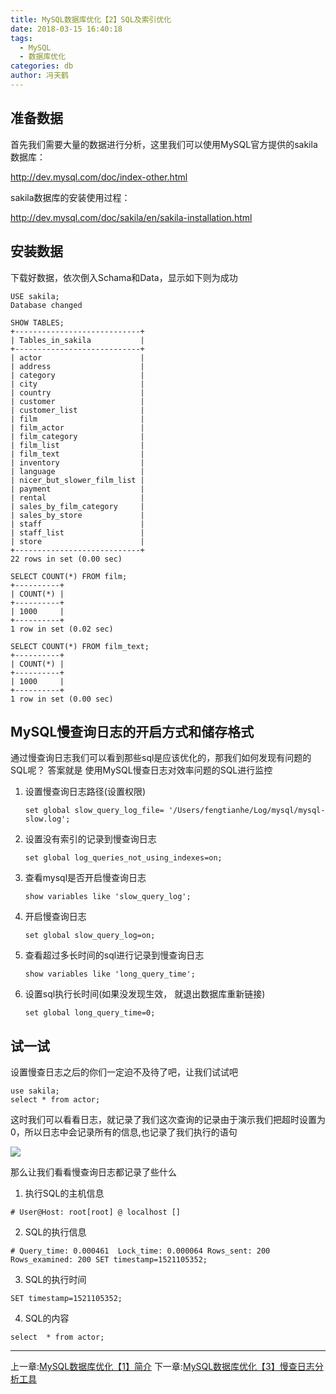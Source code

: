 ```yaml
---
title: MySQL数据库优化【2】SQL及索引优化
date: 2018-03-15 16:40:18
tags:
  - MySQL
  - 数据库优化
categories: db
author: 冯天鹤
---
```


## 准备数据
首先我们需要大量的数据进行分析，这里我们可以使用MySQL官方提供的sakila数据库：

http://dev.mysql.com/doc/index-other.html

sakila数据库的安装使用过程：

http://dev.mysql.com/doc/sakila/en/sakila-installation.html

## 安装数据
下载好数据，依次倒入Schama和Data，显示如下则为成功

    USE sakila;
    Database changed

    SHOW TABLES;
    +----------------------------+
    | Tables_in_sakila           |
    +----------------------------+
    | actor                      |
    | address                    |
    | category                   |
    | city                       |
    | country                    |
    | customer                   |
    | customer_list              |
    | film                       |
    | film_actor                 |
    | film_category              |
    | film_list                  |
    | film_text                  |
    | inventory                  |
    | language                   |
    | nicer_but_slower_film_list |
    | payment                    |
    | rental                     |
    | sales_by_film_category     |
    | sales_by_store             |
    | staff                      |
    | staff_list                 |
    | store                      |
    +----------------------------+
    22 rows in set (0.00 sec)

    SELECT COUNT(*) FROM film;
    +----------+
    | COUNT(*) |
    +----------+
    | 1000     |
    +----------+
    1 row in set (0.02 sec)

    SELECT COUNT(*) FROM film_text;
    +----------+
    | COUNT(*) |
    +----------+
    | 1000     |
    +----------+
    1 row in set (0.00 sec)

## MySQL慢查询日志的开启方式和储存格式
通过慢查询日志我们可以看到那些sql是应该优化的，那我们如何发现有问题的SQL呢？
答案就是 使用MySQL慢查日志对效率问题的SQL进行监控

1. 设置慢查询日志路径(设置权限)

    `set global slow_query_log_file= '/Users/fengtianhe/Log/mysql/mysql-slow.log';`

1. 设置没有索引的记录到慢查询日志

	`set global log_queries_not_using_indexes=on;`

1. 查看mysql是否开启慢查询日志

	`show variables like 'slow_query_log';`

1. 开启慢查询日志

	`set global slow_query_log=on;`

1. 查看超过多长时间的sql进行记录到慢查询日志

	`show variables like 'long_query_time';`

1. 设置sql执行长时间(如果没发现生效， 就退出数据库重新链接)

    `set global long_query_time=0;`

## 试一试

设置慢查日志之后的你们一定迫不及待了吧，让我们试试吧

    use sakila;
    select * from actor;

这时我们可以看看日志，就记录了我们这次查询的记录由于演示我们把超时设置为0，所以日志中会记录所有的信息,也记录了我们执行的语句

![](/images/20180315-1.jpg)

那么让我们看看慢查询日志都记录了些什么

1. 执行SQL的主机信息

`# User@Host: root[root] @ localhost []`

2. SQL的执行信息

`# Query_time: 0.000461  Lock_time: 0.000064 Rows_sent: 200  Rows_examined: 200
 SET timestamp=1521105352;`

3. SQL的执行时间

`SET timestamp=1521105352;`

4. SQL的内容

`select  * from actor;`

---
上一章:[MySQL数据库优化【1】简介](/MySQL数据库优化【1】简介/)
下一章:[MySQL数据库优化【3】慢查日志分析工具](/MySQL数据库优化【3】慢查日志分析工具/)